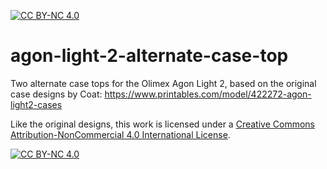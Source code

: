 [![CC BY-NC 4.0][cc-by-nc-shield]][cc-by-nc]

# agon-light-2-alternate-case-top
Two alternate case tops for the Olimex Agon Light 2, based on the original case designs by Coat: https://www.printables.com/model/422272-agon-light2-cases

Like the original designs, this work is licensed under a
[Creative Commons Attribution-NonCommercial 4.0 International License][cc-by-nc].

[![CC BY-NC 4.0][cc-by-nc-image]][cc-by-nc]

[cc-by-nc]: http://creativecommons.org/licenses/by-nc/4.0/
[cc-by-nc-image]: https://licensebuttons.net/l/by-nc/4.0/88x31.png
[cc-by-nc-shield]: https://img.shields.io/badge/License-CC%20BY--NC%204.0-lightgrey.svg
